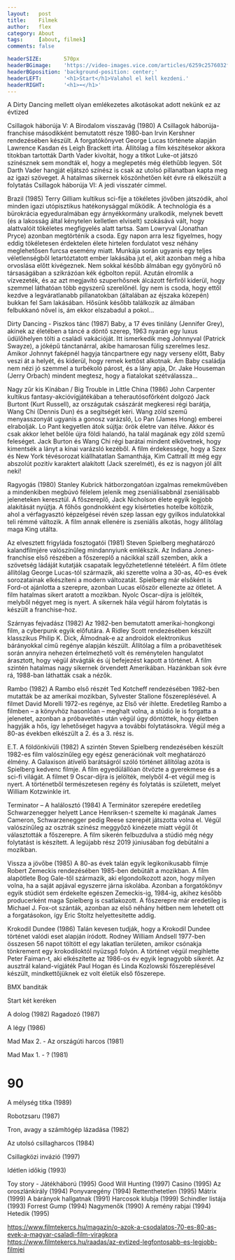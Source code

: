 ```yaml
---
layout:   post
title:    Filmek
author:   flex
category: About
tags:     [about, filmek]
comments: false

headerSIZE:       570px
headerBGimage:    'https://video-images.vice.com/articles/6259c2576032f900969ad342/lede/1650049778845-russiancruisermoskva.jpeg'
headerBGposition: 'background-position: center;'
headerLEFT:       '<h1>Start</h1>Valahol el kell kezdeni.'
headerRIGHT:      '<h1>⬅</h1>'
---
```


A Dirty Dancing mellett olyan emlékezetes alkotásokat adott nekünk ez az évtized

Csillagok háborúja V: A Birodalom visszavág (1980)
A Csillagok háborúja-franchise másodikként bemutatott része 1980-ban Irvin Kershner rendezésében készült. A forgatókönyvet George Lucas története alapján Lawrence Kasdan és Leigh Brackett írta. Állítólag a film készítésekor akkora titokban tartották Darth Vader kivoltát, hogy a titkot Luke-ot játszó színésznek sem mondták el, hogy a meglepetés még élethűbb legyen. Sőt Darth Vader hangját eljátszó színész is csak az utolsó pillanatban kapta meg az igazi szöveget. A hatalmas sikernek köszönhetően két évre rá elkészült a folytatás Csillagok háborúja VI: A jedi visszatér címmel.

Brazil (1985)
Terry Gilliam kultikus sci-fije a tökéletes jövőben játszódik, ahol minden igazi utópisztikus hatékonysággal működik. A technológia és a bürokrácia egyeduralmában egy árnyékkormány uralkodik, melynek bevett (és a lakosság által kénytelen kelletlen elviselt) szokásává vált, hogy alattvalóit tökéletes megfigyelés alatt tartsa. Sam Lowryval (Jonathan Pryce) azonban megtörténik a csoda. Egy napon arra lesz figyelmes, hogy eddig tökéletesen érdektelen élete hirtelen fordulatot vesz néhány meglehetősen furcsa esemény miatt. Munkája során ugyanis egy teljes véletlenségből letartóztatott ember lakásába jut el, akit azonban még a hiba orvoslása előtt kivégeznek. Nem sokkal később álmában egy gyönyörű nő társaságában a szikrázóan kék égbolton repül. Azután elromlik a vízvezeték, és az azt megjavító szuperhősnek álcázott férfiről kiderül, hogy szemmel láthatóan több egyszerű szerelőnél. Így nem is csoda, hogy ettől kezdve a legváratlanabb pillanatokban (általában az éjszaka közepén) bukkan fel Sam lakásában. Hősünk később találkozik az álmában felbukkanó nővel is, ám ekkor elszabadul a pokol...

Dirty Dancing - Piszkos tánc (1987)
Baby, a 17 éves tinilány (Jennifer Grey), akinek az életében a táncé a döntő szerep, 1963 nyarán egy luxus üdülőhelyen tölti a családi vakációját. Itt ismerkedik meg Johnnyval (Patrick Swayze), a jóképű tánctanárral, akibe hamarosan fülig szerelmes lesz. Amikor Johnnyt faképnél hagyja táncpartnere egy nagy verseny előtt, Baby veszi át a helyét, és kiderül, hogy remek kettőst alkotnak. Ám Baby családja nem nézi jó szemmel a turbékoló párost, és a lány apja, Dr. Jake Houseman (Jerry Orbach) mindent megtesz, hogy a fiatalokat szétválassza...

Nagy zűr kis Kínában / Big Trouble in Little China (1986)
John Carpenter kultikus fantasy-akcióvígjátékában a teherautósofőrként dolgozó Jack Burtont (Kurt Russell), az országutak császárát megkeresi régi barátja, Wang Chi (Dennis Dun) és a segítségét kéri. Wang zöld szemű menyasszonyát ugyanis a gonosz varázsló, Lo Pan (James Hong) emberei elrabolják. Lo Pant kegyetlen átok sújtja: örök életre van ítélve. Akkor és csak akkor lehet belőle újra földi halandó, ha talál magának egy zöld szemű feleséget. Jack Burton és Wang Chi régi barátai mindent elkövetnek, hogy kimentsék a lányt a kínai varázsló kezéből. A film érdekessége, hogy a Szex és New York tévésorozat kiállhatatlan Samanthája, Kim Cattrall itt még egy abszolút pozitív karaktert alakított (Jack szerelmét), és ez is nagyon jól állt neki!

Ragyogás (1980)
Stanley Kubrick hátborzongatóan izgalmas remekművében a mindenkiben megbúvó félelem jelenik meg zseniálisabbnál zseniálisabb jeleneteken keresztül. A főszereplő, Jack Nicholson élete egyik legjobb alakítását nyújtja. A főhős gondnokként egy kísérteties hotelbe költözik, ahol a vérfagyasztó képzelgései révén szép lassan egy gyilkos indulatokkal teli rémmé változik. A film annak ellenére is zseniális alkotás, hogy állítólag maga King utálta.

Az elvesztett frigyláda fosztogatói (1981)
Steven Spielberg meghatározó kalandfilmjére valószínűleg mindannyiunk emlékszik. Az Indiana Jones-franchise első részében a főszereplő a nácikkal száll szemben, akik a szövetség ládáját kutatják csapataik legyőzhetetlenné tételéért. A film ötlete állítólag George Lucas-tól származik, aki szerette volna a 30-as, 40-es évek sorozatainak elkészíteni a modern változatát. Spielberg már elsőként is Ford-ot ajánlotta a szerepre, azonban Lucas először ellenezte az ötletet. A film hatalmas sikert aratott a mozikban. Nyolc Oscar-díjra is jelölték, melyből négyet meg is nyert. A sikernek hála végül három folytatás is készült a franchise-hoz.

Szárnyas fejvadász (1982)
Az 1982-ben bemutatott amerikai-hongkongi film, a cyberpunk egyik előfutára. A Ridley Scott rendezésében készült klasszikus Philip K. Dick, Álmodnak-e az androidok elektronikus bárányokkal című regénye alapján készült. Állítólag a film a próbavetítések során annyira nehezen értelmezhető volt és reménytelen hangulatot árasztott, hogy végül átvágták és új befejezést kapott a történet. A film szintén hatalmas nagy sikernek örvendett Amerikában. Hazánkban sok évre rá, 1988-ban láthatták csak a nézők.

Rambo (1982)
A Rambo első részét Ted Kotcheff rendezésében 1982-ben mutatták be az amerikai mozikban, Sylvester Stallone főszereplésével. A filmet David Morelli 1972-es regénye, az Első vér ihlette. Eredetileg Rambo a filmben – a könyvhöz hasonlóan – meghalt volna, a stúdió le is forgatta a jelenetet, azonban a próbavetítés után végül úgy döntöttek, hogy életben hagyják a hős, így lehetőséget hagyva a további folytatásokra. Végül még a 80-as években elkészült a 2. és a 3. rész is.

E.T. A földönkívüli (1982)
A szintén Steven Spielberg rendezésében készült 1982-es film valószínűleg egy egész generációnak volt meghatározó élmény. A Galaxison átívelő barátságról szóló történet állítólag azóta is Spielberg kedvenc filmje. A film egyedülállóan ötvözte a gyerekmese és a sci-fi világát. A filmet 9 Oscar-díjra is jelölték, melyből 4-et végül meg is nyert. A történetből természetesen regény és folytatás is született, melyet William Kotzwinkle írt.

Terminator – A halálosztó (1984)
A Terminátor szerepére eredetileg Schwarzenegger helyett Lance Henriksen-t szemelte ki magának James Cameron, Schwarzenegger pedig Reese szerepét játszotta volna el. Végül valószínűleg az osztrák színész meggyőző kinézete miatt végül őt választották a főszerepre. A film sikerén felbuzdulva a stúdió még négy folytatást is készített. A legújabb rész 2019 júniusában fog debütálni a mozikban.

Vissza a jövőbe (1985)
A 80-as évek talán egyik legikonikusabb filmje Robert Zemeckis rendezésében 1985-ben debütált a mozikban. A film alapötlete Bog Gale-től származik, aki elgondolkozott azon, hogy milyen volna, ha a saját apjával egyszerre járna iskolába. Azonban a forgatókönyv egyik stúdiót sem érdekelte egészen Zemeckis-ig, 1984-ig, akihez később producerként maga Spielberg is csatlakozott. A főszerepre már eredetileg is Michael J. Fox-ot szánták, azonban az első néhány hétben nem lehetett ott a forgatásokon, így Eric Stoltz helyettesítette addig.

Krokodil Dundee (1986)
Talán kevesen tudják, hogy a Krokodil Dundee történet valódi eset alapján íródott. Rodney William Andsell 1977-ben összesen 56 napot töltött el egy lakatlan területen, amikor csónakja tönkrement egy krokodiloktól nyüzsgő folyón. A történet végül megihlette Peter Faiman-t, aki elkészítette az 1986-os év egyik legnagyobb sikerét. Az ausztrál kaland-vígjáték Paul Hogan és Linda Kozlowski főszereplésével készült, mindkettőjüknek ez volt életük első főszerepe.

BMX banditák

Start két keréken

A dolog  (1982)
Ragadozó  (1987)

A légy  (1986)

Mad Max 2. - Az országúti harcos  (1981)

Mad Max 1. - ?  (1981)

# 90 #

A mélység titka  (1989)

Robotzsaru  (1987)

Tron, avagy a számítógép lázadása  (1982)

Az utolsó csillagharcos  (1984)

Csillagközi invázió  (1997)

Idétlen időkig  (1993)

Toy story - Játékháború  (1995)
Good Will Hunting  (1997)
Casino  (1995)
 Az oroszlánkirály  (1994)
 Ponyvaregény  (1994)
 Rettenthetetlen  (1995)
 Mátrix  (1999)
 A bárányok hallgatnak  (1991)
 Harcosok klubja  (1999)
 Schindler listája  (1993)
 Forrest Gump  (1994)
 Nagymenők  (1990)
 A remény rabjai  (1994)
 Hetedik (1995)
 

https://www.filmtekercs.hu/magazin/o-azok-a-csodalatos-70-es-80-as-evek-a-magyar-csaladi-film-viragkora
https://www.filmtekercs.hu/raadas/az-evtized-legfontosabb-es-legjobb-filmjei

